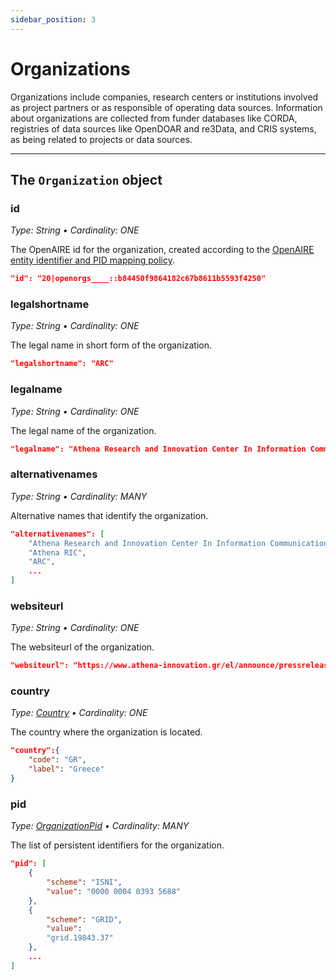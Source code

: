 ```yaml
---
sidebar_position: 3
---
```


# Organizations

Organizations include companies, research centers or institutions involved as project partners or as responsible of operating data sources. Information about organizations are collected from funder databases like CORDA, registries of data sources like OpenDOAR and re3Data, and CRIS systems, as being related to projects or data sources.


--- 

## The `Organization` object

### id
_Type: String &bull; Cardinality: ONE_

The OpenAIRE id for the organization, created according to the [OpenAIRE entity identifier and PID mapping policy](../pids-and-identifiers).

```json
"id": "20|openorgs____::b84450f9864182c67b8611b5593f4250"
```

### legalshortname
_Type: String &bull; Cardinality: ONE_

The legal name in short form of the organization.

```json
"legalshortname": "ARC"
```

### legalname
_Type: String &bull; Cardinality: ONE_

The legal name of the organization.

```json
"legalname": "Athena Research and Innovation Center In Information Communication & Knowledge Technologies"
```

### alternativenames
_Type: String &bull; Cardinality: MANY_

Alternative names that identify the organization.

```json
"alternativenames": [
    "Athena Research and Innovation Center In Information Communication & Knowledge Technologies",
    "Athena RIC",
    "ARC",
    ...
]
```

### websiteurl
_Type: String &bull; Cardinality: ONE_

The websiteurl of the organization.

```json
"websiteurl": "https://www.athena-innovation.gr/el/announce/pressreleases.html"
```

### country
_Type: [Country](other#country) &bull; Cardinality: ONE_

The country where the organization is located.

```json
"country":{
    "code": "GR",
    "label": "Greece"
}
```

### pid
_Type: [OrganizationPid](other#organizationpid) &bull; Cardinality: MANY_

The list of persistent identifiers for the organization.

```json
"pid": [
    {
        "scheme": "ISNI",
        "value": "0000 0004 0393 5688"
    },
    { 
        "scheme": "GRID",
        "value":
        "grid.19843.37"
    },
    ...
]
```